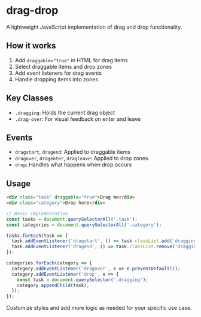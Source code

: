 # drag-drop

A lightweight JavaScript implementation of drag and drop functionality.

## How it works

1. Add `draggable="true"` in HTML for drag items
2. Select draggable items and drop zones
3. Add event listeners for drag events
4. Handle dropping items into zones

## Key Classes

- `.dragging`: Holds the current drag object
- `.drag-over`: For visual feedback on enter and leave

## Events

- `dragstart`, `dragend`: Applied to draggable items
- `dragover`, `dragenter`, `dragleave`: Applied to drop zones
- `drop`: Handles what happens when drop occurs

## Usage

```html
<div class="task" draggable="true">Drag me</div>
<div class="category">Drop here</div>
```

```javascript
// Basic implementation
const tasks = document.querySelectorAll('.task');
const categories = document.querySelectorAll('.category');

tasks.forEach(task => {
  task.addEventListener('dragstart', () => task.classList.add('dragging'));
  task.addEventListener('dragend', () => task.classList.remove('dragging'));
});

categories.forEach(category => {
  category.addEventListener('dragover', e => e.preventDefault());
  category.addEventListener('drop', e => {
    const task = document.querySelector('.dragging');
    category.appendChild(task);
  });
});
```

Customize styles and add more logic as needed for your specific use case.
